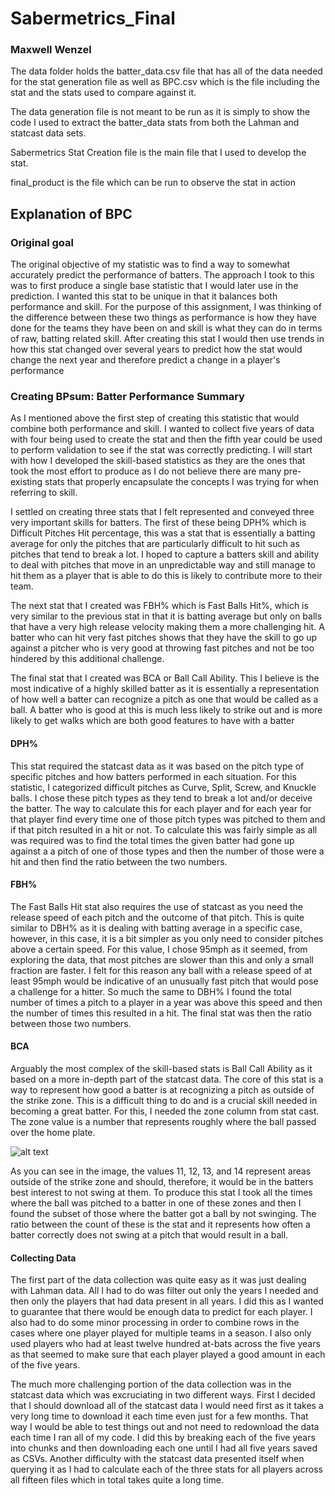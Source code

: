# Sabermetrics_Final
### Maxwell Wenzel

The data folder holds the batter_data.csv file that has all of the data needed for the stat generation file as well as BPC.csv which is the file including the stat and the stats used to compare against it.

The data generation file is not meant to be run as it is simply to show the code I used to extract the batter_data stats from both the Lahman and statcast data sets.

Sabermetrics Stat Creation file is the main file that I used to develop the stat.

final_product is the file which can be run to observe the stat in action 

## Explanation of BPC

### Original goal
The original objective of my statistic was to find a way to somewhat accurately predict the performance of batters. The approach I took to this was to first produce a single base statistic that I would later use in the prediction. I wanted this stat to be unique in that it balances both performance and skill. For the purpose of this assignment, I was thinking of the difference between these two things as performance is how they have done for the teams they have been on and skill is what they can do in terms of raw, batting related skill. After creating this stat I would then use trends in how this stat changed over several years to predict how the stat would change the next year and therefore predict a change in a player's performance

### Creating BPsum: Batter Performance Summary

As I mentioned above the first step of creating this statistic that would combine both performance and skill. I wanted to collect five years of data with four being used to create the stat and then the fifth year could be used to perform validation to see if the stat was correctly predicting. I will start with how I developed the skill-based statistics as they are the ones that took the most effort to produce as I do not believe there are many pre-existing stats that properly encapsulate the concepts I was trying for when referring to skill.

I settled on creating three stats that I felt represented and conveyed three very important skills for batters. The first of these being DPH% which is Difficult Pitches Hit percentage, this was a stat that is essentially a batting average for only the pitches that are particularly difficult to hit such as pitches that tend to break a lot. I hoped to capture a batters skill and ability to deal with pitches that move in an unpredictable way and still manage to hit them as a player that is able to do this is likely to contribute more to their team.

The next stat that I created was FBH% which is Fast Balls Hit%, which is very similar to the previous stat in that it is batting average but only on balls that have a very high release velocity making them a more challenging hit.  A batter who can hit very fast pitches shows that they have the skill to go up against a pitcher who is very good at throwing fast pitches and not be too hindered by this additional challenge. 

The final stat that I created was BCA or Ball Call Ability. This I believe is the most indicative of a highly skilled batter as it is essentially a representation of how well a batter can recognize a pitch as one that would be called as a ball. A batter who is good at this is much less likely to strike out and is more likely to get walks which are both good features to have with a batter

#### DPH%

This stat required the statcast data as it was based on the pitch type of specific pitches and how batters performed in each situation. For this statistic, I categorized difficult pitches as Curve, Split, Screw, and Knuckle balls. I chose these pitch types as they tend to break a lot and/or deceive the batter. The way to calculate this for each player and for each year for that player find every time one of those pitch types was pitched to them and if that pitch resulted in a hit or not. To calculate this was fairly simple as all was required was to find the total times the given batter had gone up against a a pitch of one of those types and then the number of those were a hit and then find the ratio between the two numbers. 

#### FBH%

The Fast Balls Hit stat also requires the use of statcast as you need the release speed of each pitch and the outcome of that pitch. This is quite similar to DBH% as it is dealing with batting average in a specific case, however, in this case, it is a bit simpler as you only need to consider pitches above a certain speed. For this value, I chose 95mph as it seemed, from exploring the data, that most pitches are slower than this and only a small fraction are faster. I felt for this reason any ball with a release speed of at least 95mph would be indicative of an unusually fast pitch that would pose a challenge for a hitter. So much the same to DBH% I found the total number of times a pitch to a player in a year was above this speed and then the number of times this resulted in a hit. The final stat was then the ratio between those two numbers.

#### BCA

Arguably the most complex of the skill-based stats is Ball Call Ability as it based on a more in-depth part of the statcast data. The core of this stat is a way to represent how good a batter is at recognizing a pitch as outside of the strike zone. This is a difficult thing to do and is a crucial skill needed in becoming a great batter. For this, I needed the zone column from stat cast. The zone value is a number that represents roughly where the ball passed over the home plate. 

![alt text](https://baseballsavant.mlb.com/sections/statcast_search_v2/images/zones.png "Image From BaseballSavant")

As you can see in the image, the values 11, 12, 13, and 14 represent areas outside of the strike zone and should, therefore, it would be in the batters best interest to not swing at them. To produce this stat I took all the times where the ball was pitched to a batter in one of these zones and then I found the subset of those where the batter got a ball by not swinging. The ratio between the count of these is the stat and it represents how often a batter correctly does not swing at a pitch that would result in a ball. 

#### Collecting Data

The first part of the data collection was quite easy as it was just dealing with Lahman data. All I had to do was filter out only the years I needed and then only the players that had data present in all years. I did this as I wanted to guarantee that there would be enough data to predict for each player. I also had to do some minor processing in order to combine rows in the cases where one player played for multiple teams in a season. I also only used players who had at least twelve hundred at-bats across the five years as that seemed to make sure that each player played a good amount in each of the five years.

The much more challenging portion of the data collection was in the statcast data which was excruciating in two different ways. First I decided that I should download all of the statcast data I would need first as it takes a very long time to download it each time even just for a few months. That way I would be able to test things out and not need to redownload the data each time I ran all of my code. I did this by breaking each of the five years into chunks and then downloading each one until I had all five years saved as CSVs. Another difficulty with the statcast data presented itself when querying it as I had to calculate each of the three stats for all players across all fifteen files which in total takes quite a long time. 
